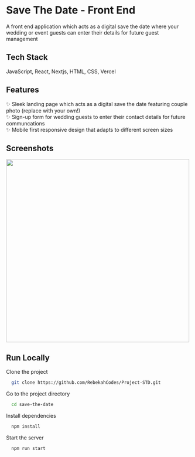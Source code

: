 # Save The Date - Front End

A front end application which acts as a digital save the date where your wedding or event guests can enter their details for future guest management

## Tech Stack

JavaScript, React, Nextjs, HTML, CSS, Vercel

## Features
✨ Sleek landing page which acts as a digital save the date featuring couple photo (replace with your own!)<br/>
✨ Sign-up form for wedding guests to enter their contact details for future communcations<br/>
✨ Mobile first responsive design that adapts to different screen sizes<br/>

## Screenshots

<img src="https://github.com/RebekahCodes/Project-STD/assets/156112643/0c3f88be-f7d3-44de-a0d9-b6452aa0bee6" width="500" height="500">

## Run Locally

Clone the project

```bash
  git clone https://github.com/RebekahCodes/Project-STD.git
```

Go to the project directory

```bash
  cd save-the-date
```

Install dependencies

```bash
  npm install
```

Start the server

```bash
  npm run start
```


